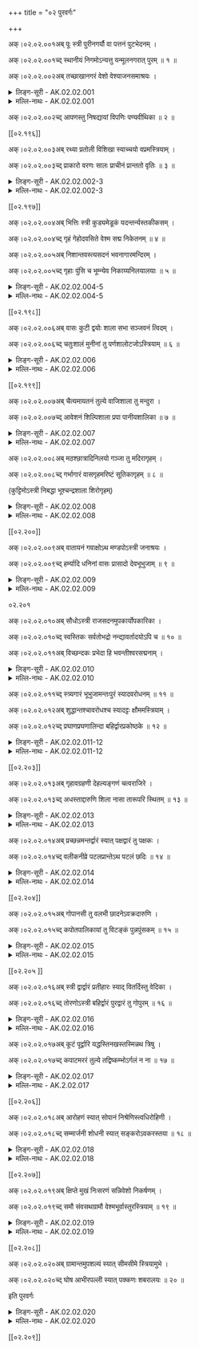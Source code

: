 +++
title = "०२ पुरवर्गः"

+++

अक्।०२.०२.००१अब् पूः स्त्री पुरीनगर्यौ वा पत्तनं पुटभेदनम् ।

अक्।०२.०२.००१च्द् स्थानीयं निगमोऽन्यत्तु यन्मूलनगरात् पुरम् ॥ १ ॥

अक्।०२.०२.००२अब् तच्छाखानगरं वेशो वेश्याजनसमाश्रयः ।

<details><summary>लिङ्ग-सूरी - AK.02.02.001</summary>

पूरिति—पूर्यते जनैरिति पूः । ʻपॄ पालनपूरणयोः' । रेफान्तस्त्रिलिङ्गः । पुरी च । क्रीडार्थं नगाःवृक्षाः पर्वता वा सन्त्यत्रेति नगरी । पुरीनगर्यौ विकल्पेन स्त्रियौ । पत्तनसाहचर्यात् नपुंसकेऽपि । पतन्ति जना अत्रेति पत्तनम् । ʻपल्लृ गतü । पट्टणमिति पाठे पटन्ति गच्छन्ति जना अत्रेति पट्टणम् । ʻपट गतü । पुटमगारं भिद्यतेऽत्रेति पुटभेदनम् । ʻभिदिर् विदारणे । पुटाः घृतघटादया जनसम्मर्दादस्मिन् भिद्यन्त इति वा । तिष्ठन्त्यस्मिन्निति स्थानीयम् । अकुतोभयत्वात् स्थानाय वासाय हितम् इति वा । ʻष्ठा गतिनिवृत्तü । नियतं गच्छति जनोऽत्रेति निगमः । प्रधानपुरनामानि ॥ वृक्षस्य शाखा यथा तथा प्रधाननगरस्याङ्गं शाखानगरम् । प्रधानपुरादन्यपुरनाम ॥ विशन्ति कामुका अत्रेति वेशः । ʻविश प्रवेशने । वेश्याजनस्य समाश्रयो वासस्थानम् । गणिकासमूहस्थाननाम ॥ १ ॥
</details>

<details><summary>मल्लि-नाथः - AK.02.02.001</summary>

पूः । रेफान्तः स्त्रीलिङ्गश्च । पूरीनगर्यौ वा । पाक्षिकस्त्रीलिङ्गौ । ʻपीठं क्रोडं तुम्बं च मन्दिरापुर्यü इत्यरुणदत्तलिङ्गानुशासनात् पक्षे नपुंसकलिङ्गौ । पट्टणं—निगमः । नगरनामानि । ʻपट्टणं पुटभेदनम् । पत्तनं च्ö इति वैजयन्तीपाठात् (पृ। १५९, श्लो। ३-४) पत्तनशब्दोऽप्यस्ति । अन्यत्तु—शाखानगरम् । मूलनगरादन्यन्नगरं यत्तच्छाखानगरं स्यात् । अनुक्तम्—ʻस्कन्धावारो राजधानी दुर्गं च कटकोऽस्त्रियाम् । राज्ञां प्रधाननगरीनामानि ॥ वेशो—समाश्रयः । वेश्याजनाश्रयो वेशः स्यात् । अनुक्तम्—ʻवेण्ठा विटजनाश्रयः' । विटजनाश्रयः वेण्ठा स्यात् ॥ १ ॥ 
</details>

अक्।०२.०२.००२च्द् आपणस्तु निषद्यायां विपणिः पण्यवीथिका ॥ २ ॥

[[०२.१९६]]

अक्।०२.०२.००३अब् रथ्या प्रतोली विशिखा स्याच्चयो वप्रमस्त्रियाम् ।

अक्।०२.०२.००३च्द् प्राकारो वरणः सालः प्राचीनं प्रान्ततो वृतिः ॥ ३ ॥

<details><summary>लिङ्ग-सूरी - AK.02.02.002-3</summary>

आपण इति—आ समन्तात् पणन्ते व्यवहरन्त्यस्मिन्निति आपणः । ʻपण व्यवहारे स्तुतौ च्ö । विपणिश्च । निषीदन्ति वणिजोऽत्रेति निषद्या । ʻषद्लृ विशरणगत्यवसादनेष्ü । पण्यस्य वीथिका पण्यवीथिका । हट्टनामानि ॥ रथाय हिता रथ्या । प्रतोल्यते जनैरिति प्रतोली । ʻतुल उन्माने । मुण्डितशिरोवत् समभूमित्वाद् विशिखा । विशीयन्ते प्रकाश्यन्त इति वा । ʻशीङ् स्वप्ने । विपूर्वकत्वात् प्रकाशार्थकत्वम् । रथहितमार्गनामानि ॥ चीयते पाषाणादिभिरिति चयः । ʻचिञ् चयने । उप्यते प्राकारोऽत्रेति वप्रः । ʻडुवप् बीजसन्ताने । प्राकारधारभूतमृदादेर्नामनी ॥ प्रकर्षेण क्रियत इति प्राकारः । ʻडुकृञ् करणे । वृणोति सम्यगिति वरणः । व्रियते वेष्ट्यतेऽनेनेति वा । ʻवृञ् वरणे । स्यति पर्यन्तं करोतीति सालः । ʻषोऽन्तकर्मणि । स्यति गमनमिति वा । प्राकारनामानि ॥ प्रागास इति प्राचीनम् । प्राक् चीयत इति वा । ʻचिञ् चयने । प्राचीरमिति वा पाठः । प्राक् ईर्यत इति प्राचीरम् । ʻईर क्षेपे । ग्रामवृतिनामनी ॥ २-३ ॥
</details>

<details><summary>मल्लि-नाथः - AK.02.02.002-3</summary>

आपणस्तु निषद्यायाम् । आपणनामनी । ʻअङ्गडि । विपणिः—वीथिका । आपणवीथिनामनी । रथ्या—विशिखा । वीथिनामानि । अनुक्तम्—ʻउपरथ्या तु दर्शिनी । ग्रामस्य पुरतो गवाद्यागमनगमनाभ्यां कृतमार्गनामनी । भाषया ʻपशुवुल ॥ । अन्दुर्ü ॥ स्याच्चयो—अस्त्रियाम् । प्राकाराधारार्थं मृच्छिलाभ्यां बद्धसेतुनामनी । भाषया ʻआडुवलि । ʻवप्रः स्याद् धूलिकुट्टिमम् इति धनञ्जयः ॥ प्राकारो—सालः । प्राकारनामानि । ʻकोट्ö । देहलीदीपन्यायाद् वप्रमपि । ʻवप्रं सालं प्राकारमाहुरररं कवाटं च्ö इति हलायुधः (अ। मा। २। १३३) ॥ अनुक्तम्—ʻकपिशीर्षं तु सालाग्रम् । सालाग्रनाम । भाषया ʻकोटिकोम्म्ö ॥ प्राचीनं—वृतिः । सालावृतिनाम ॥ अनुक्तम्—ʻआवेष्टको वृतिर्वाटि । कण्टकशाखावरणनामानि । ʻमुंलकञ्चे ॥ २-३ ॥ 
</details>

[[०२.१९७]]

अक्।०२.०२.००४अब् भित्तिः स्त्री कुड्यमेडूकं यदन्तर्न्यस्तकीकसम् ।

अक्।०२.०२.००४च्द् गृहं गेहोदवसिते वेश्म सद्म निकेतनम् ॥ ४ ॥

अक्।०२.०२.००५अब् निशान्तवस्त्यसदनं भवनागारमन्दिरम् ।

अक्।०२.०२.००५च्द् गृहाः पुंसि च भूम्न्येव निकाय्यनिलयालयाः ॥ ५ ॥

<details><summary>लिङ्ग-सूरी - AK.02.02.004-5</summary>

भित्तिरिति—भिद्यत इति भित्तिः । स्त्रियाम् । ʻभिदिर् विदारणे । कुड्यां साधु कुड्यम् । कुड्यत इति वा । ʻकुडि सङ्घाते । मृन्मयावरणनामनी ॥ इल्यते क्षिप्यतेऽस्थि अन्तरिति एडूकम् । ʻइल स्वप्नक्षेपणयोः' । सास्थिभित्तिनाम ॥ गृह्णाति सर्वमिति गृहम् । ʻगृह उपादाने । गाह्यत इति गेहम्। ʻगाहू विलोडने । वल्कलादिना उद् ऊर्ध्वमवसीयत इत्युदवसितम् । उदवसीयते वध्यते वंशादिभिरिति वा । ʻपिञ् बन्धने । विशन्त्यस्मिन्निति वेश्म । ʻविश प्रवेशने । सीदन्ति तिष्ठन्त्यत्रेति सद्म । ʻपद्लृ विशरणगत्यवसादनेष्ü । निकेतयन्ति निवसन्त्यस्मिन्निति निकेतनम् । ʻकित निवासे । निकेत्यते स्थीयतेऽस्मिन्निति वा । नितरां शाम्यति दुःखमत्रेति निशान्तम् । ʻशमु उपशमे । अवश्यं निशायामम्यते गम्यत इति वा । ʻअम गत्यादिष्ü । वस्तुं साधु वस्त्यम् । ʻवस निवासे । अवस्त्यमिति पाठे अवस्त्यायते सङ्घीभवतीत्यवस्त्यम् । ʻस्त्यै शब्दसङ्घातयोः' । सीदन्त्यत्र सदनम् । ʻषद्लृ विशरणादü । भवन्ति बाला अत्रेति भवनम् । ʻभू सत्तायाम्ö । अगा वृक्षा ईर्यन्ते नीयन्ते स्वनिर्माण इत्यगारम् । ʻईर प्रेरणे । अगान् वृक्षान् स्तम्भभूतानियर्तीति वा । ʻऋ गतü । मन्दन्ते मोदन्तेऽत्रेति मन्दिरम् । ʻमदि स्तुतिमोदमदस्वप्नकान्तिगतिष्ü । मन्द्यन्ते सुप्यन्तेऽत्रेति वा । गृहशब्दः पुंसि भूम्न्येव । गृह्णन्ति प्रविष्टानिति गृहाः । ʻग्रह उपादाने । चात् क्लीबमपि । गृहाणि । निचीयते द्रव्यमत्रेति निकाय्यः । ʻचिञ् चयने । निलीयन्ते आलीयन्ते जना अत्रेति निलयः । आलयश्च । ʻलीङ् श्लेषणे । गृहनामानि ॥ ४-५ ॥
</details>

<details><summary>मल्लि-नाथः - AK.02.02.004-5</summary>

भित्तिः—कुड्यम् । कुड्यनामनी ॥ एडूकं—कीकसम् । अन्तर्गतास्थिकुड्यनाम । ʻमेत्तिनकोड्ö । एडुकमित्यप्यस्ति । ʻएडुकमन्तर्गतास्थिकुड्यं स्यान् इति रत्नकोशः ॥ गृहं—उदवसितम् । गेहोदवसितशब्दयोर्गृहशब्देन सामानाधिकरण्यं लिङ्गान्तरसम्भावनार्थम् । ʻन नोदवसितं न स्त्री गेहं पुम्भूम्नि वा गृहम् इति वैजयन्ती (पृ। १६०, श्लो। १९) । वेश्म—सदनम् । वस्तमित्यत्रान्तःस्थादिपाठे ʻवस्तं वस्त्यं निकेतनम् इति वैजयन्ती (पृ। १६०, श्लो। १७) । पवर्गादिपाठे ʻसम्पद्गुणातिशयपस्त्य रुचं तवेति इति धर्मशर्माभ्युदयपद्मचित्रम् (१९। ९९) । भवनागारमन्दिरम्—आलयाः । गृहनामानि ॥ ४-५ ॥ 
</details> 

[[०२.१९८]]

अक्।०२.०२.००६अब् वासः कुटी द्वयोः शाला सभा सञ्जवनं त्विदम् ।

अक्।०२.०२.००६च्द् चतुःशालं मुनीनां तु पर्णशालोटजोऽस्त्रियाम् ॥ ६ ॥

<details><summary>लिङ्ग-सूरी - AK.02.02.006</summary>

वास इति—वसन्त्यस्मिन्निति वासः। ʻवस निवासे । कुटति कुटिलीभवतीति कुटी । ʻकुट कौटिल्ये । कुट्यन्ते पशवो बध्यन्तेऽस्मिन्निति वा । कुटी द्वयोः । शलन्त्यस्यामिति शाला । ʻशल गतü । शाल्यते वा । ʻशालृ श्लाघायाम् । सह भान्त्यस्यामिति सभा । ʻभा दीप्तü । सभागृहनामानि ॥ सञ्जवन्ते सङ्गच्छन्ते चतस्रः शाला अत्रेति सञ्जवनम् । संवहनमिति पाठे संवहन्ति मिलन्त्यत्रेति । गत्यर्थो धातुरत्र । चतस्रः शालाः समाहृता अत्रेति चतुःशालम् । चतुःशालगृहनामनी ॥ पर्णैः कृता शाला पर्णशाला । उटैस्तृणपर्णैर्जायत इति उटजः । ʻजनी प्रादुर्भावे । मुनिसदननामनी ॥ ६ ॥
</details>

<details><summary>मल्लि-नाथः - AK.02.02.006</summary>

वासः—सभा । गृहनामानि । अनुक्तम्—ʻनिवासावसथावासा वास्त्वस्त्री निर्वृतं कुलम् । एतानि षट् च । सञ्जवनं—चतुःशालम् । चतुःशालगृहनामनी । ʻतोड्डिल्ल्ü ॥ मुनीनां—अस्त्रियाम् । आश्रमनामनी । ʻआश्रमे तु पर्णशालोटजमस्त्रियाम् । इति वैजयन्ती (पृ। १६१, श्लो। २६) ॥ ६ ॥ 
</details>

[[०२.१९९]]

अक्।०२.०२.००७अब् चैत्यमायतनं तुल्ये वाजिशाला तु मन्दुरा ।

अक्।०२.०२.००७च्द् आवेशनं शिल्पिशाला प्रपा पानीयशालिका ॥ ७ ॥

<details><summary>लिङ्ग-सूरी - AK.02.02.007</summary>

चैत्यमिति—मृदादिना चीयत इति चैत्यम् । ʻचिञ् चयने । आयतन्तेऽस्मिन्नित्यायतनम् । ʻयती प्रयत्ने । मुन्यालयनामनी ॥ वाजिनां शाला वाजिशाला । मन्दन्तेऽत्राश्वा इति मन्दुरा । ʻमदि स्तुत्यादü । वाजिशालानाम ॥ आविशन्त्यत्र कर्मकारा इत्यावेशनम् । शिल्पिनां शाला । शिल्पिशालानाम ॥ प्रपिबन्त्युदकमस्यामिति प्रपा । ʻपा पाने । पानीयस्य जलस्य शाला । पानीयशालानाम ॥ ७ ॥
</details>

<details><summary>मल्लि-नाथः - AK.02.02.007</summary>

चैत्यम्—तुल्ये । देवसदननामनी । तुल्ये इत्यनेनार्थान्तरेऽपि तुल्यत्वम् ।

ʻचैत्यं देवकुले बुद्धविम्वेऽप्युद्देशपादपे ।

देवसद्मन्यायतनं सद्ममात्रेऽपि तद्विदुः ॥

इति । वाजिशाला—मन्दुरा । हयशालायां मन्दुरा स्यात् । अनुक्तम्—ʻचतुरं हस्तिनां शाला' । गजालयश्चतुरं स्यात् । ʻशाला सन्धानिनी गवाम् । गवां शाला सन्धानिनी स्यात् । आवेशनं शिल्पिशाला । कुलालपाकपुटी च कारोरव्यासवश्च पल्याणकारकचकिश्च नापितखरकुटिष्च चित्रकारजालिनी च पाटसालिकतन्तुवायगर्तिकादिकं च सर्वमावेशनं स्यात् ॥ प्रपा पानीयशालिका । पानीयशालानाम ॥ अनुक्तम्—ʻसत्रशाला शुभस्थली । सत्रशालानामनी ॥ ७ ॥ 
</details>

अक्।०२.०२.००८अब् मठश्छात्रादिनिलयो गञ्जा तु मदिरागृहम् ।

अक्।०२.०२.००८च्द् गर्भागारं वासगृहमरिष्टं सूतिकागृहम् ॥ ८ ॥

(कुट्टिमोऽस्त्री निबद्धा भूश्चन्द्रशाला शिरोगृहम्)

<details><summary>लिङ्ग-सूरी - AK.02.02.008</summary>

मठ इति—मठन्त्यत्रेति मठः । ʻमठ मदनिवासयोः' । शिष्यापत्यादिनिवासनाम ॥ गञ्जन्ति शब्दायन्ते मत्ता अस्यामिति गञ्जा । ʻगजि शब्दे । मदिराया मद्यस्य सन्धानगृहं मदिरागृहम् । सुरागृहनामनी ॥ गर्भेऽन्तः अगारम् गर्भागारम् । वासाय गृहं वासगृहम् । गृहान्तर्गृहनामनी । कृतरक्षत्वाद् ग्रहैर्न रिष्यत इत्यरिष्टम् । ʻरिष हिंसायाम् । सूतिकाया अभिनवसूतिकाया गृहम् । सूतिकागृहनामनी ॥ ८ ॥
</details>

<details><summary>मल्लि-नाथः - AK.02.02.008</summary>

मठः—निलयः । अन्तेवास्याश्रयो मठः स्यात् ॥ गञ्जा—मदिरागृहम् । सुरादिविक्रेतृगृहं गञ्जा स्यात् । स गञ्जाशब्दः पुंलिङ्गश्चेत् भाण्डागारनामापि स्यात् । ʻभाण्डागारे पुमान् गञ्जः स्त्री तु खन्यां सुरागृहे इति वैजयन्ती (पृ। २३२, श्लो। २६) ॥ गर्भागारम् । कोष्ठगृहनाम । ʻगर्भागारोऽपवरकः' इति वैजयन्ती (पृ। १६३, श्लो। ५१) । वासगृहम् । सज्जिकागृहनाम । ʻउशन्ति शयनस्थानं वासागारं विशारदाः' इति हलायुधः (अ। मा। २। १४०) । अरिष्टं सूतिकागृहम् । प्रसूतिगृहनाम ॥ ८ ॥ 
</details>

[[०२.२००]]

अक्।०२.०२.००९अब् वातायनं गवाक्षोऽथ मण्डपोऽस्त्री जनाश्रयः ।

अक्।०२.०२.००९च्द् हर्म्यादि धनिनां वासः प्रासादो देवभूभुजाम् ॥ ९ ॥

<details><summary>लिङ्ग-सूरी - AK.02.02.009</summary>

वातायनमिति—वातस्यायनं वातायनम् । गौश्चक्षुरक्ष्यत इति गवाक्षः । ʻअक्षू व्याप्तü । गोचक्षुरिव वर्तुलाकारत्वाद्वा । जालकनामनी ॥ मण्ड्यते जनैरिति मण्डपः । ʻमडि भूषायाम् । जनानामाश्रयः जनाश्रयः । सर्वजनाश्रयशालानाम ॥ मनो हरतीति हर्म्यम् । ʻहृञ् हरणे । धनिकगृहनाम ॥ प्रसीदन्त्यस्मिन्निति प्रासादः । ʻषद्लृ विशरणगत्यवसादनेष्ü । प्रमुदिताः सीदन्त्यस्मिन्निति वा । देवनृपगृहनाम ॥ ९ ॥
</details>

<details><summary>मल्लि-नाथः - AK.02.02.009</summary>

वातायनं—स्यात् । जालकनामनी । ʻदीर्घाश्रं कर्णगच्छिद्रं तद्गवाक्षमिति स्मृतम् इति मयमतप्रयोगान्नपुंसकम् । ʻविलोलनेत्रभ्रमरैर्गवाक्षाः सहस्रपत्रावरणा इवासन् इति रघुवंशप्रयोगात् (७। ११; कु। सं। ७। ६२) पुंलिङ्गः । गवाक्षनामानि ॥ अनुक्तम्—ʻकुट्टिमोऽस्त्री निबद्धा भूः' । पाषाणादिनिबद्धभूमिनाम ॥ ʻचन्द्रशाला शिरोगृहम् । गृहोपरि गृहनामनी । मण्टपोऽसत्री जनाश्रयः । मण्टपनामनी ॥ हर्म्यादि—वासः । धनिकानां निवासः हर्म्यादिसञ्ज्ञकः स्यात् । आदिशब्दः पर्यायवचनः । ʻहर्म्यं च मालिका' । प्रासादो देवभूभुजाम । देवनृपवासः प्रासादसञ्ज्ञः स्यात् ॥ ९ ॥ 
</details>

०२.२०१

अक्।०२.०२.०१०अब् सौधोऽस्त्री राजसदनमुपकार्योपकारिका ।

अक्।०२.०२.०१०च्द् स्वस्तिकः सर्वतोभद्रो नन्द्यावर्तादयोऽपि च ॥ १० ॥

अक्।०२.०२.०११अब् विच्छन्दकः प्रभेदा हि भवन्तीश्वरसद्मनाम् ।

<details><summary>लिङ्ग-सूरी - AK.02.02.010</summary>

सौध इति—सुधायोगात् सौधः । राज्ञां सदनं राजसदनम् । राजभवननाम ॥ उप समीपे क्रियत इत्युपकार्या । प्रयाणे उपकरोतीति उपकारिका । पटकृतराजवेश्मनामनी ॥ स्वस्ति शुभं कायतीति स्वस्तिकः । ʻकै शब्दे । सर्वतो भद्रमस्येति सर्वतोभद्रः । नन्दिमानन्दम् आवर्तयतीति नन्द्यावर्तः । आदिग्रहणाद् रुचकवर्धमानादि गृह्यते । विशिष्टः छन्दोऽत्र विच्छन्दकः । एते ईश्वरसद्मनां विच्छन्दकप्रभेदाः रचनाविशेषा भवन्ति । रचनाविशेषयुक्तनृपगृहाणां नामानि ॥ १० ॥
</details>

<details><summary>मल्लि-नाथः - AK.02.02.010</summary>

सौधो—राजसदनम् । राजगृहनामनी ॥ उपकार्योपकारिका । पटादिकृतराजगृहस्थाननामनी । ʻगृहस्थानं मतं राज्ञामुपकार्योपकारिका' इति हलायुधः (आ। मा। ?। १३५) ॥ स्वस्तिकः—सद्मनाम् । स्वस्तिकसर्वतोभद्रनन्द्यावर्तरुचकवर्धमाना राजगृहरचनाविशेषाः । तत्स्वरूपं तु—

ʻअपरान्तगतोऽलिन्दः प्रागन्तगतौ तदुत्थितौ चान्यौ ।

तदवधिवधृतश्चान्यः प्राग्द्वारं स्वस्तिकं शुभदम् ॥

अप्रतिषिद्धालिन्दं समन्तगे वास्तु सर्वतोभद्रम् ।

नृपविबुधसमूहानां कार्यं द्वारैश्चतुर्भिरपि ॥

नन्द्यावर्तमलिन्दैः शालाकुड्यात् प्रदक्षिणान्त्यगतैः ।

द्वारं पश्चिममस्मिन् विहाय शेषाणि कार्याणि ॥

प्राक्पश्चिमावलिन्दावन्त्यगतौ तदवधि स्थितौ शेषौ ।

रुचकं द्वारं न शुभदमुत्तरतोऽन्यानि शस्तानि ॥

द्वारालिन्दोऽन्त्यगतः प्रदक्षिणोऽन्यस्ततश्चान्यः

रुद्धश्च वर्धमानो द्वारं तु न दक्षिणं कार्यम् ॥

इति ॥ १० ॥ 
</details>

अक्।०२.०२.०११च्द् स्त्र्यगारं भूभुजामन्तःपुरं स्यादवरोधनम् ॥ ११ ॥

अक्।०२.०२.०१२अब् शुद्धान्तश्चावरोधश्च स्यादट्टः क्षौममस्त्रियाम् ।

अक्।०२.०२.०१२च्द् प्रघाणप्रघणालिन्दा बहिर्द्वारप्रकोष्ठके ॥ १२ ॥

<details><summary>लिङ्ग-सूरी - AK.02.02.011-12</summary>

स्त्र्यगारमिति—स्त्रीणामगारं स्त्र्यगारम् । अन्तः पूर्यत इत्यन्तःपुरम् । ʻपॄ पालनपूरणयोः' । अन्तरभ्यन्तरे पुरं गृहमिति वा । अवरुध्यन्ते राज्ञः स्त्रियोऽत्रेत्यवरोधनम् । ʻरुधिर् आवरणे । अवरोधश्च । शुद्धाः सुरक्षिता अन्तिकाः समीपवर्तिनोऽत्रेति शुद्धान्तः । राजस्त्रीणामगारनामानि ॥ अट्टन्ते हिंसन्ति योधा अत्र स्थित्वेत्यट्टः । ʻअट्ट अतिक्रमणहिंसनयोः' । योधा अत्र क्षुवन्तीति क्षोमम् । ʻटुक्षु शब्दे । प्राकारग्रस्थितरणगृहनामनी ॥ प्रहन्यते घटादिरनेनेति प्रघाणः । प्रघणश्च । ʻहन हिंसागत्योः' । अल्यते भूष्यत इत्यलिन्दः । आलिन्द इति वा पदच्छेदः । ʻअल भूषणपर्याप्तिशक्तिवारणेष्ü । बहिर्द्वाराल्पगृहनामनी ॥ ११-१२ ॥
</details>

<details><summary>मल्लि-नाथः - AK.02.02.011-12</summary>

स्त्र्यगारं—अवरोधश्च । राजस्त्रीगृहनामानि । तात्स्थ्यात् तद्व्यपदेश इति राजस्त्रीनामान्यपि ।

ʻकलत्रवन्तमात्मानमवरोधे महत्यपि ।

तया मेने मनस्विन्या लक्ष्म्या च वसुधाधिपः' ॥

इति रघुवंशे (१। ३२) । स्यादट्टः—अस्त्रियाम् । अट्टनामनी । ʻअट्टुग्ö ॥ ʻकोद्रङ्गस्तु तमङ्गः स्यात् । तमङ्गनामनी । भाषया ʻतमगम् ॥ प्रघाण—प्रकोष्ठके । द्वारपार्श्वाल्पगृहनामानि ॥ अलिन्द इति ह्रस्वादिः । आलिन्द इति दीर्घादिश्च भवति । ह्रस्वादेरुदाहरणम् ʻप्रघाणः प्रघणोऽलिन्दः' इति रत्नकोशः । दीर्घादेः—ʻगृहैकदेश आलिन्दः प्रघाणः प्रघणस्तथा' इत्यमरमाला ॥ अनुक्तम्—ʻसंवेशिनी मुखे शाला' । मुखशालानाम । भाषया ʻमोगसाल्ö ॥ ११-१२ ॥ 
</details>

[[०२.२०३]]

अक्।०२.०२.०१३अब् गृहावग्रहणी देहल्यङ्गणं चत्वराजिरे ।

अक्।०२.०२.०१३च्द् अधस्ताद्दारुणि शिला नासा तारूपरि स्थितम् ॥ १३ ॥

<details><summary>लिङ्ग-सूरी - AK.02.02.013</summary>

गृहावग्रहणीति—गृहं गृहद्वारशाखा अवगृह्यतेऽनयेति गृहावग्रहणी । ʻग्रह उपादाने । दिह्यते पङ्कादिनेति देहली । ʻदिह उपचये । द्वारमूले तिर्यक्स्थितपूज्यदारुनामनी ॥ अङ्गन्त्यत्रेत्यङ्गणम् । अङ्गनं वा । ʻअगि गतü । चतन्ते याचका अत्र स्थित्वेति चत्वरम् । ʻचते याचने । अजन्ति क्षिपन्ति धान्यादिकमत्रेति अजिरम् । ʻअज गतिक्षेपणयोः' । गृहस्य पुरःप्रदेशनामानि ॥ अक्षतैः शाल्यत इति शिला । ʻशालृ श्लाघायाम् । देहल्यधःस्थितपूज्यह्रस्वदारुनाम ॥ गृहस्य नासिकेव तिष्ठतीति नासा । द्वारोपरि तिर्यक्स्थितपूज्यदारुनाम ॥ १३ ॥
</details>

<details><summary>मल्लि-नाथः - AK.02.02.013</summary>

गृहावग्रहणी देहलिः । द्वारमूले तिर्यक्प्रसारितपूज्यदारुनामनी । ʻकडप्ö ॥ अनुक्तम्—ʻउत्तराङ्गं तु तत्तिर्यग्द्वारस्योपरि दारु यत् । द्वारोपरि तिर्यक्प्रसारितदारु उत्तराङ्गं स्यात् ॥ अङ्गणं—अजिरे । प्राङ्गणभूनामानि । अङ्गत्यस्मिन्नित्यङ्गणम् । पृषोदरादित्वाण्णत्वमिति सुभूतिटीका । अङ्गनमिति च कतिचन कथयन्ति ॥ अधस्तात्—स्थितम् । सन्धिकर्मोचितकाष्ठयोरधस्तनकाष्ठं शिला स्यात् । उपरितनकाष्ठं नासा स्यात् ॥ १३ ॥ 
</details>

अक्।०२.०२.०१४अब् प्रच्छन्नमन्तर्द्वारं स्यात् पक्षद्वारं तु पक्षकः ।

अक्।०२.०२.०१४च्द् वलीकनीव्रे पटलप्रान्तेऽथ पटलं छदिः ॥ १४ ॥

<details><summary>लिङ्ग-सूरी - AK.02.02.014</summary>

प्रच्छन्नमिति—प्रच्छाद्यत इति प्रच्छन्नम् । ʻछद अपवारणे । अन्तः स्थितं द्वारम् अन्तर्द्वारम् । गृहान्तर्गतद्वारनामनी ॥ पक्षे पार्श्वे क्रियत इति पक्षकः । पार्श्वकृतद्वारनामनी ॥ वलति संवृणोति भित्तेः बहिःप्रदेशमिति वलीकम् । ʻवल संवरणे । कुड्यादेर्नितरां बहिर्व्रियत इति नीव्रम् । ʻवृञ् वरणे । जलं बहिर्नीयत इति वा । ʻणीञ् प्रापणे । पटलस्य प्रान्तः पटलप्रान्तः । छदिषः प्रान्तनामानि ॥ पटं पटकार्यं लातीति पटलम् । ʻला दाने । छाद्यतेऽनेनेति छदिः । ʻछद अपवारणे । सान्तोऽयं नपुंसकलिङ्गः । छदिषो नामनी ॥ आन्ध्रभाषायां ʻकप्प्ü ॥ १४ ॥
</details>

<details><summary>मल्लि-नाथः - AK.02.02.014</summary>

प्रच्छन्नम्—स्यात् । अन्तर्द्वारनाम । भाषया ʻलोनि वाकिलि । पक्षद्वारं—पक्षकः । पक्षद्वारनाम । नपुंसकोऽप्यस्ति । ʻपक्षकं तु पक्षद्वारं शडक्किका' इति वैजयन्ती (पृ। १६२, श्लो। ४२) । वलीक—प्रान्ते । पटलप्रान्तनामानि ॥ ʻचारुनीव्रो वलिकः पटलप्रान्त इत्यपि इति पुंस्काण्डे गोपालितः । अथ पटलं छदिः । अपवारणनामनी । आन्ध्रभाषायां ʻकप्प्ü । पटलशब्दसाहचर्याच्छदिःशब्दो नपुंसकः ॥ १४ ॥ 
</details>

[[०२.२०४]]

अक्।०२.०२.०१५अब् गोपानसी तु वलभी छादनेऽवक्रदारुणि ।

अक्।०२.०२.०१५च्द् कपोतपालिकायां तु विटङ्कं पुन्नपुंसकम् ॥ १५ ॥

<details><summary>लिङ्ग-सूरी - AK.02.02.015</summary>

गोपानसीति—गोपायतीति गोपानसी । ʻगुपू रक्षणे । वलतीति वलभी । ʻवल संवरणे । पटलोपस्थितस्यावक्रस्य दारुणो नामनी । वक्रदारुणीति वा पदच्छेदः । तदा पटलप्रान्ते शिखेव स्थितस्य वक्रदारुणो नामनी ॥ कोपतान् पालयतीति कपोतपालिका । ʻपाल रक्षणे । विशिष्य टङ्क्यतेऽत्रेति विटङ्कम् ʻटकि बन्धने । पुन्नपुंसके । वक्रदार्वधः पक्षिविश्रमाय क्षिप्तस्य दारुणो नामनी ॥ १५ ॥
</details>

<details><summary>मल्लि-नाथः - AK.02.02.015</summary>

गोपानसी—वक्रदारुणि । वलभिच्छादनवक्रदारु गोपानसी स्यात् । ʻगोप्पुल्ü । कपोतपालीकायां—पुन्नपुंसकम् । कपोतादिपक्षिणामावासार्थं निर्मितकाष्ठविशेषनाम ॥ १५ ॥ 
</details>

[[०२.२०५ ]]

अक्।०२.०२.०१६अब् स्त्री द्वार्द्वारं प्रतीहारः स्याद् वितर्दिस्तु वेदिका ।

अक्।०२.०२.०१६च्द् तोरणोऽस्त्री बहिर्द्वारं पुरद्वारं तु गोपुरम् ॥ १६ ॥

<details><summary>लिङ्ग-सूरी - AK.02.02.016</summary>

स्त्रीति—द्वार्यते जनोऽत्रेति द्वाः । रेफान्तस्त्रीलिङ्गः । द्वारं च । ʻद्व संवरणे । प्रतिह्रियते नूतनो जनोऽत्रेति प्रतीहारः । ʻहृञ् हरणे । गृहद्वारनामानि ॥ विगता तर्दिः श्रमोऽत्रेति वितर्दिः । ʻतर्द हिंसायाम् । श्रमं वितर्दयतीति वा । पथिकैर्विद्यते लभ्यत इति वेदिका । ʻविद्लृ लाभे । विदन्त्यस्यामिति वा । ʻविद ज्ञाने । वेदिकानामनी ॥ मङ्गलार्थं बन्धून् त्वरयतीति तोरणम् । ʻतुर त्वरणे । द्वाराद्वहिः वहिर्द्वारम् । द्वाराद्बहिर्वन्दनमालाबन्धनाय रचितस्तम्भद्वयनाम । गोप्यते पौरैरिति गोपुरम् । ʻगुपू रक्षणे । पुरद्वारनाम ॥ १६ ॥
</details>

<details><summary>मल्लि-नाथः - AK.02.02.016</summary>

स्त्री —प्रतीहारः । द्वारनामानि ॥ स्यात्—वेदिका । वेदिकानामनी ॥ तोरणो—बहिर्द्वारम् । बाह्यद्वारं तोरणं स्यात् । ʻतलवाकिलि । तदग्रे मङ्गलार्थमाबद्धस्रग्विशेषोऽपि तोरणं स्यात् । ʻबुधैर्वन्दनमाला तु तोरणं परिकीर्तितम् इति हलायुधः (अ। मा। २। १४६) । पुरद्वारं—गोपुरम् । नगरद्वारं गोपुरं स्यात् । ʻऊरुवाकिलि ॥ १६ ॥ 
</details>

अक्।०२.०२.०१७अब् कूटं पूर्द्वारि यद्धस्तिनखस्तस्मिन्नथ त्रिषु ।

अक्।०२.०२.०१७च्द् कपाटमररं तुल्ये तद्विष्कम्भोऽर्गलं न ना ॥ १७ ॥

<details><summary>लिङ्ग-सूरी - AK.02.02.017</summary>

कूटमिति—हस्तिनो नखमिव तिष्टतीति हस्तिनखः । पूर्द्वारमृत्कूटनाम ॥ के शिरः पाटयतीति कपाटम् । कं वातं वटति वेष्टयतीति कवाटं वा । ʻपट भेदने ʻवट वेष्टने । इयर्ति यातायातप्रकारेणेति अररम् । ʻऋ गतü । द्वारपिधाननामनी ॥ तत् कपाटं विष्कभ्नातीति विष्कम्भः । ʻस्कम्भु रोधनस्तम्भनयोः' । अरेण कर्षणेन गलतीत्यर्गलम् । ʻगल अदने स्रवणे च्ö । कवाटानुद्धाटनाय निर्मितदारुयन्त्रनामनी ॥ १७ ॥
</details>

<details><summary>मल्लि-नाथः - AK.2.02.017</summary>

कूटं—तस्मिन् । पुरद्वारेऽक्रमनिम्नमृत्कूटो हस्तिनखः स्यात् । ʻशनैरनीयन्त रयात् पतन्तो रथाः क्षितिं हस्तिनखादखेदैः' इति माघः (शिशु। ३। ६८) । ʻवङ्कदारम् । कवाटम्—तुल्ये । द्वारपिधाननामनी ॥ त्रिलिङ्गः कवाटः । कवाटः, कवाटी, कवाटम् । पवर्गमध्य इति रभसकोशकारेणाभ्यधायि । कपाटः कपाटीति । अररं नपुंसकमेव । ʻअथ त्रयी कपाटोऽपि कवाटोऽप्यररं न पुम् इति वैजयन्ती (पृ। १६२, श्लो। ४६) । अररीत्यपचयविवक्षायां स्त्री । पुंलिङ्गोऽररिशब्दोऽप्यस्ति ।

ʻअप्यन्वेष्टं रतिगृहगुहां गन्धवाहेन कार्ये

प्रेर्यन्तेऽमी परमररयो हर्म्यवातायनानाम् ।

इति चन्द्रकाव्यम् । अनुक्तम्—ʻघर्घरो द्वितलादीनामधोद्वारकवाटिका' । द्वितलत्रितलादिगृहद्वारकवाटिका घर्घरः स्यात् । तद्विष्कम्भो—न ना । कवाटधारकलोहदण्डादिकमर्गलं स्यात् । ʻद्वारयन्त्रं तु तालकम् इत्यल्पार्गलपर्यायश्च पृथक् । ʻतलुपुघडिय्ö । ʻवितण्डस्त्वर्गला त्रयी इत्ययस्तालकपर्यायोऽपि पृथक् । ʻबीगेम्ü ॥ १७ ॥ 
</details>

[[०२.२०६]]

अक्।०२.०२.०१८अब् आरोहणं स्यात् सोपानं निश्रेणिस्त्वधिरोहिणी ।

अक्।०२.०२.०१८च्द् सम्मार्जनी शोधनी स्यात् सङ्करोऽवकरस्तया ॥ १८ ॥

<details><summary>लिङ्ग-सूरी - AK.02.02.018</summary>

आरोहणमिति—आरोहन्त्यनेनेत्यारोहणम् । ʻरुह बीजजन्मनि प्रादुर्भावे च्ö । सह उपानमन्त्यत्रेति सोपानम् । ʻणम प्रह्णत्वे शब्दे । सोपाननामनी ॥ निश्रयन्ति ऊर्ध्वतलमनयेति निश्रेणिः । ʻश्रिञ् सेवायाम् । अधिरोहत्यनयेति अधिरोहिणी । दारुनिर्मितसोपाननामनी ॥ सम्माष्ट्र्यनयेति सम्मार्जनीं । ʻमृजूष शुद्धü । शोधयत्यनयेति शोधनी । ʻशुध शौचे । अङ्गणादौ रजःसमूहनिराकरणसाधननामनी ॥ तृणादिना सह कीर्यत इति सङ्करः । अवकरश्च । ʻकॄ विक्षेपे । तया सम्मार्जन्या एकत्र क्षिप्तरजोनामनी ॥ १८ ॥
</details>

<details><summary>मल्लि-नाथः - AK.02.02.018</summary>

आरोहणं—सोपानम् । सोपाननामनी ॥ निश्रेणिः—अधिरोहिणी । अट्टाद्यरोहणार्थं वंशादिनिर्मितयन्त्रनामनी । ʻनिच्चेन्ö ॥ सम्मार्जनी—स्यात् । गृहाद् रजस्तृणाद्यपनयनाय निर्मितकामञ्जकादिसन्दोरनामनी । ʻपारक्ö । सङ्करो—क्षिप्ते । सम्मार्जन्यपनीततृणराशिनामनी । ʻकनवुकुप्प्ö । ʻसम्मार्जनी वर्धनी तन्मलेऽवकरसङ्करü इति वैजयन्तीपाठात् (पृ। २६३, श्लो। ५२) सङ्करशब्दोऽबन्तः । ʻसङ्कारोऽग्निचटत्कारे सम्मार्जन्यवमार्जिते इति विश्वप्रकाशिकापाठात् (पृ। १३९, श्लो। १७९) सङ्कारो घञन्तः । अनुक्तम्—गोमुखं तूपवेशनम् । गृहाद्युपलेपननामनी । ʻयिल्लुललुकुट्ö ॥ १८ ॥ 
</details>

[[०२.२०७]]

अक्।०२.०२.०१९अब् क्षिप्ते मुखं निःसरणं सन्निवेशो निकर्षणम् ।

अक्।०२.०२.०१९च्द् समौ संवसथग्रामौ वेश्मभूर्वास्तुरस्त्रियाम् ॥ १९ ॥

<details><summary>लिङ्ग-सूरी - AK.02.02.019</summary>

क्षिप्त इति—गृहस्य मुखप्रायत्वात् मुखम् । गृहान्निःसरन्त्यनेनेति निःसरणम् । ʻसृ गतü । गृहादिपुरोदेशनामनी ॥ समन्तात् निविशन्तेऽत्र सन्निवेशः । ʻविश प्रवेशने । निवृत्तं कर्षणमत्रेति निकर्षणम् । ʻकृष विलेखने । पुरादेर्बहिर्विहरणभूनामनी ॥ सम्यग् वसन्त्यत्रेति संवसथः । ʻवस निवासे । ग्रस्यते भुज्यत इति ग्रामः । ʻग्रसु अदने । पुरादन्यकतिपयगृहसमूहनामनी ॥ वसन्त्यत्र गृहिण इति वास्तुः । वेश्मनो भूर्वेश्मभूः । वेश्मस्थानभूनामनी ॥ १९ ॥
</details>

<details><summary>मल्लि-नाथः - AK.02.02.019</summary>

मुखं निःसरणम् । गेहादिपुरोभागनामनी ॥ सन्निवेशो निकर्षणम् । गृहाद्यपरभागनामनी । ʻइण्ट्टुबेनक्ö । समौ—ग्रामौ । ग्रामनामनी । तत्र परिवसथादिशब्दा अपि सन्ति । ʻग्राम पर्युपसन्निभ्यः प्रतेश्च वसथः परः' इति वैजयन्ती (पृ। १५९, श्लो। २) ॥ वेश्मभूः—अस्त्रियाम् । गृहभूमिर्वास्तु स्यात् । वेश्मशब्द उपलक्षणम् । ʻग्रामादिभूमिर्वास्त्वस्त्री इति वैजयन्ती (पृ। १५९, श्लो। १०) ॥ १९ ॥ 
</details>

[[०२.२०८]]

अक्।०२.०२.०२०अब् ग्रामान्तमुपशल्यं स्यात् सीमसीमे स्त्रियामुभे ।

अक्।०२.०२.०२०च्द् घोष आभीरपल्ली स्यात् पक्कणः शबरालयः ॥ २० ॥

इति पुरवर्गः

<details><summary>लिङ्ग-सूरी - AK.02.02.020</summary>

ग्रामान्तमिति—ग्रामस्यान्तं ग्रामान्तम् । उपगतः शल्यः कीलको यत्र चिह्नार्थं प्रक्षेपात् उपशल्यम् । ʻशल चलनसंवरणयोः' । ग्रामसमीपप्रदेशनामनी ॥ सीयते बध्यत इति सीमा । नान्तः । सीमा आकारान्तस्त्रीलिङ्गश्च । ʻषिञ् बन्धने । ग्रामान्तनामनी ॥ घोषन्ति गावोऽत्रेति घोषः । ʻघुषिर् अविशब्दने । आभीराणां गोपानां पल्ली ग्रामः आभीरपल्ली । गोपालग्रामनामनी ॥ पच्यते कदन्नमत्र पक्कणः । ʻडुपचष् पाके । शबन्ति भ्रमन्तीति शबराः । ʻशब भ्रमणे । तेषामालयः शबरालयः । शबरालयनामनी ॥ २० ॥ 

इति श्रीलिङ्गयसूरिविरचितायाममरकोशपदविवृतौ पुरवर्गः
</details>

<details><summary>मल्लि-नाथः - AK.02.02.020</summary>

ग्रामान्तम्—स्यात् । ग्रामान्तनाम ॥ अनुक्तम्—ʻप्रान्तरं ग्रामयोर्मध्यम् । ग्रामद्वयमध्यं प्रान्तरं स्यात् ॥ सीमसीमे—उभे । सीमनामनी । ʻद्व्यच्कमसिसुसन्नन्तम् (३। ५। २४) इति विशेषविधिरबाधितः । ʻसीमभिः सस्यसम्पन्नैः' इति । ʻमर्यादावधि राघाटः' । एतानि त्रीणि च ॥ घोषः—स्यात् । वल्लवपल्लीनाम । पक्कणः शबरालयः । किरातालयः पक्कणः स्यात् ॥ २०॥

इति श्रीवत्सनृसिंहसूरिसुतमल्लिनाथसूरिविरचितेऽमरपदपारिजाते पुरवर्गः 
</details>

[[०२.२०९]]
